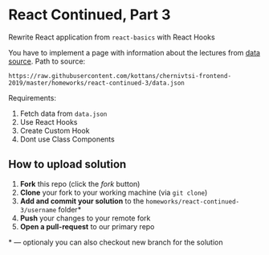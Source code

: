 # React Continued, Part 3

Rewrite React application from `react-basics` with React Hooks

You have to implement a page with information about the lectures from [data source](https://raw.githubusercontent.com/kottans/chernivtsi-frontend-2019/master/homeworks/react-continued-3/data.json). Path to source:

```
https://raw.githubusercontent.com/kottans/chernivtsi-frontend-2019/master/homeworks/react-continued-3/data.json
```

Requirements:

1. Fetch data from `data.json`
1. Use React Hooks
1. Create Custom Hook
1. Dont use Class Components

## How to upload solution

1. **Fork** this repo (click the _fork_ button)
2. **Clone** your fork to your working machine (via `git clone`)
3. **Add and commit your solution** to the `homeworks/react-continued-3/username` folder\*
4. **Push** your changes to your remote fork
5. **Open a pull-request** to our primary repo

\* — optionaly you can also checkout new branch for the solution

